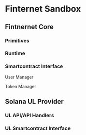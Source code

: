 # Finternet Sandbox

## Fintnernet Core

### Primitives

### Runtime

### Smartcontract Interface

User Manager

Token Manager

## Solana UL Provider

### UL API/API Handlers

### UL Smartcontract Interface
